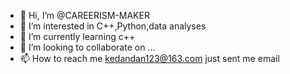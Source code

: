 - 👋 Hi, I’m @CAREERISM-MAKER
- 👀 I’m interested in C++,Python,data analyses
- 🌱 I’m currently learning c++
- 💞️ I’m looking to collaborate on ...
- 📫 How to reach me  kedandan123@163.com   just sent me email

<!---
CAREERISM-MAKER/CAREERISM-MAKER is a ✨ special ✨ repository because its `README.md` (this file) appears on your GitHub profile.
You can click the Preview link to take a look at your changes.
--->
